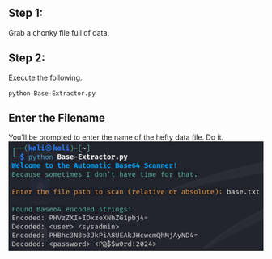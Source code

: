 ## Step 1: 
Grab a chonky file full of data.

## Step 2:
Execute the following.

```
python Base-Extractor.py
```
## Enter the Filename
You'll be prompted to enter the name of the hefty data file. Do it.
![Usage.png](./images/Usage.png)
